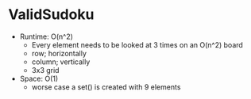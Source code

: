 # ValidSudoku

- Runtime: O(n^2)
  - Every element needs to be looked at 3 times on an O(n^2) board
  - row; horizontally
  - column; vertically
  - 3x3 grid
- Space: O(1)
  - worse case a set() is created with 9 elements
